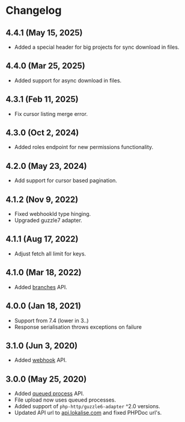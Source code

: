# Changelog

## 4.4.1 (May 15, 2025)

- Added a special header for big projects for sync download in files.

## 4.4.0 (Mar 25, 2025)

- Added support for async download in files.

## 4.3.1 (Feb 11, 2025)

- Fix cursor listing merge error.

## 4.3.0 (Oct 2, 2024)

- Added roles endpoint for new permissions functionality.

## 4.2.0 (May 23, 2024)

- Add support for cursor based pagination.

## 4.1.2 (Nov 9, 2022)

- Fixed webhookId type hinging.
- Upgraded guzzle7 adapter.

## 4.1.1 (Aug 17, 2022)

- Adjust fetch all limit for keys.

## 4.1.0 (Mar 18, 2022)

- Added [branches](Docs/branches.md) API.

## 4.0.0 (Jan 18, 2021)

- Support from 7.4 (lower in 3..)
- Response serialisation throws exceptions on failure

## 3.1.0 (Jun 3, 2020)

- Added [webhook](Docs/webhooks.md) API.

## 3.0.0 (May 25, 2020)

- Added [queued process](Docs/queuedProcesses.md) API.
- File upload now uses queued processes.
- Added support of `php-http/guzzle6-adapter` ^2.0 versions.
- Updated API url to [api.lokalise.com](https://api.lokalise.com) and fixed PHPDoc url's.

